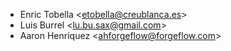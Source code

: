 - Enric Tobella \<<etobella@creublanca.es>\>
- Luis Burrel \<<lu.bu.sax@gmail.com>\>
- Aaron Henriquez \<<ahforgeflow@forgeflow.com>\>
